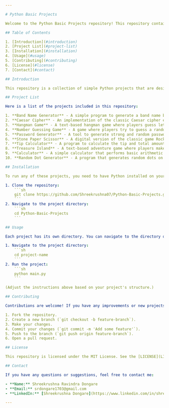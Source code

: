```yaml
---

# Python Basic Projects

Welcome to the Python Basic Projects repository! This repository contains a collection of basic Python projects that demonstrate various programming concepts and techniques. If you like this project, please give it a star!

## Table of Contents

1. [Introduction](#introduction)
2. [Project List](#project-list)
3. [Installation](#installation)
4. [Usage](#usage)
5. [Contributing](#contributing)
6. [License](#license)
7. [Contact](#contact)

## Introduction

This repository is a collection of simple Python projects that are designed to help beginners learn and practice Python programming. Each project focuses on a specific topic or concept in Python, ranging from basic syntax to more advanced topics.

## Project List

Here is a list of the projects included in this repository:

1. **Band Name Generator** - A simple program to generate a band name based on user inputs.
2. **Caesar Cipher** - An implementation of the classic Caesar cipher encryption technique.
3. **Hangman Game** - A text-based hangman game where players guess letters to form a word.
4. **Number Guessing Game** - A game where players try to guess a randomly generated number within a range.
5. **Password Generator** - A tool to generate strong and random passwords.
6. **Stone Paper Scissor** - A digital version of the classic game Rock Paper Scissors.
7. **Tip Calculator** - A program to calculate the tip and total amount for a bill.
8. **Treasure Island** - A text-based adventure game where players make choices to find the hidden treasure.
9. **Calculator** - A simple calculator that performs basic arithmetic operations like addition, subtraction, multiplication, and division based on user input.
10. **Random Dot Generator** - A program that generates random dots on a graphical interface (like using Turtle graphics or a GUI library) to create random patterns.

## Installation

To run any of these projects, you need to have Python installed on your system. You can download Python from the official [Python website](https://www.python.org/).

1. Clone the repository:
    ```sh
    git clone https://github.com/Shreekrushna07/Python-Basic-Projects.git
    ```
2. Navigate to the project directory:
    ```sh
    cd Python-Basic-Projects
    ```

## Usage

Each project has its own directory. You can navigate to the directory of the project you are interested in and run the main Python file. For example:

1. Navigate to the project directory:
    ```sh
    cd project-name
    ```
2. Run the project:
    ```sh
    python main.py
    ```

(Adjust the instructions above based on your project's structure.)

## Contributing

Contributions are welcome! If you have any improvements or new projects to add, please follow these steps:

1. Fork the repository.
2. Create a new branch (`git checkout -b feature-branch`).
3. Make your changes.
4. Commit your changes (`git commit -m 'Add some feature'`).
5. Push to the branch (`git push origin feature-branch`).
6. Open a pull request.

## License

This repository is licensed under the MIT License. See the [LICENSE](LICENSE) file for more information.

## Contact

If you have any questions or suggestions, feel free to contact me:

- **Name:** Shreekrushna Ravindra Dongare
- **Email:** srdongare1703@gmail.com
- **LinkedIn:** [Shreekrushna Dongare](https://www.linkedin.com/in/shreekrushna-dongare-03883a290)

---
```

